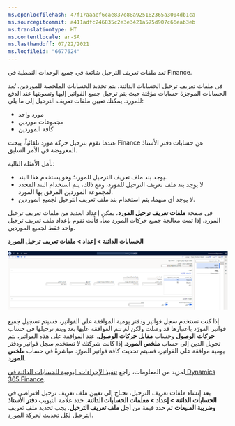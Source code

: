 ```yaml
---
ms.openlocfilehash: 47f17aaaef6cae837e88a925182365a3004db1ca
ms.sourcegitcommit: a411adfc246835c2e3e3421a575d907c66eab3eb
ms.translationtype: HT
ms.contentlocale: ar-SA
ms.lasthandoff: 07/22/2021
ms.locfileid: "6677624"
---
```

تعد ملفات تعريف الترحيل شائعة في جميع الوحدات النمطية في Finance.

في ملفات تعريف ترحيل الحسابات الدائنة، يتم تحديد الحسابات الملخصة للموردين. تُعد الحسابات الموجزة حسابات مؤقتة حيث يتم ترحيل جميع الفواتير إليها وتسويتها عند الدفع للمورد. يمكنك تعيين ملفات تعريف الترحيل إلى ما يلي:

- مورد واحد
- مجموعات موردين
- كافة الموردين

عندما تقوم بترحيل حركة مورد تلقائياً، يبحث Finance عن حسابات دفتر الأستاذ المعروضة في الأمر السابق. 

تأمل الأمثلة التالية:

- يوجد بند ملف تعريف الترحيل للمورد؛ وهو يستخدم هذا البند.
- لا يوجد بند ملف تعريف الترحيل للمورد، ومع ذلك، يتم استخدام البند المحدد لمجموعة الموردين المرفق بها المورد.
- لا يوجد أي منهما، يتم استخدام بند ملف تعريف الترحيل لجميع الموردين.

في صفحة **ملفات تعريف ترحيل المورد**، يمكن إعداد العديد من ملفات تعريف ترحيل المورد. إذا تمت معالجة جميع حركات المورد معاً، فأنت تقوم بإعداد ملف تعريف ترحيل واحد فقط لجميع الموردين.

**الحسابات الدائنة > إعداد > ملفات تعريف ترحيل المورد**
 
[![لقطة شاشة لصفحة ملفات تعريف ترحيل المورد.](../media/vendor-posting-profile.png)](../media/vendor-posting-profile.png#lightbox)

إذا كنت تستخدم سجل فواتير ودفتر يومية الموافقة على الفواتير، فسيتم تسجيل جميع فواتير المورّد باعتبارها قد وصلت ولكن لم تتم الموافقة عليها بعد ويتم ترحيلها في حساب **حركات الوصول** وحساب **مقابل حركات الوصول**. عند الموافقة على هذه الفواتير، يتم تحويل الدين إلى حساب **ملخص المورد**. إذا كانت شركتك لا تستخدم سجل فواتير ودفتر يومية موافقة على الفواتير، فسيتم تحديث كافة فواتير المورّد مباشرةً في حساب **ملخص المورد**. 

لمزيد من المعلومات، راجع [تنفيذ الإجراءات اليومية للحسابات الدائنة في Dynamics 365 Finance](https://docs.microsoft.com/learn/modules/accounts-payable-daily-procedures-dyn365-finance/?azure-portal=true).

بعد إنشاء ملفات تعريف الترحيل، تحتاج إلى تعيين ملف تعريف ترحيل افتراضي في **الحسابات الدائنة > إعداد > معلمات الحسابات الدائنة**. حدد علامة التبويب **دفتر الأستاذ وضريبة المبيعات** ثم حدد قيمة من أجل **ملف تعريف الترحيل**. يجب تحديد ملف تعريف الترحيل لكل تحديث لحركة المورد.

